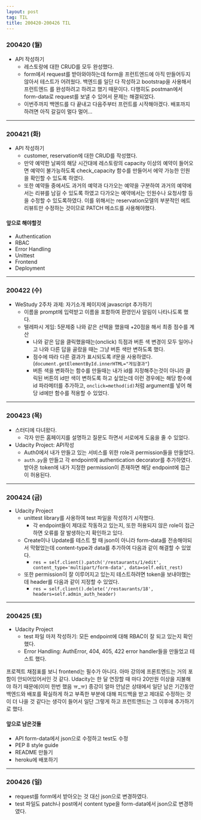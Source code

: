 ```yaml
---
layout: post
tag: TIL
title: 200420-200426 TIL
---
```


### 200420 (월)
- API 작성하기
  - 레스토랑에 대한 CRUD를 모두 완성했다.
  - form에서 request를 받아와야하는데 form을 프런트엔드에 아직 만들어두지 않아서 테스트가 어려웠다. 백엔드를 일단 다 작성하고 bootstrap을 사용해서 프런트엔드
  를 완성하려고 하려고 했기 때문이다. 다행히도 postman에서 form-data로 request를 보낼 수 있어서 문제는 해결되었다.
  - 이번주까지 백엔드를 다 끝내고 다음주부터 프런트를 시작해야겠다. 배포까지 하려면 아직 갈길이 멀다 멀어...
  
---
  
### 200421 (화)
- API 작성하기
  - customer, reservation에 대한 CRUD를 작성했다. 
  - 만약 예약한 날짜의 해당 시간대에 레스토랑의 capacity 이상의 예약이 들어오면 예약이 불가능하도록 check_capacity 함수를 만들어서 에약 가능한 인원을 확인할 수 있도록 하였다.
  - 또한 예약들 중에서도 과거의 예약과 다가오는 예약을 구분하여 과거의 예약에서는 리뷰를 남길 수 있도록 하였고 다가오는 예약에서는 인원수나 요청사항 등을 수정할 수 있도록하였다. 이를 위해서는 reservation모델의 부분적인 에트리뷰트만 수정하는 것이므로 PATCH 메소드를 사용해야했다.

#### 앞으로 해야할것
- Authentication
- RBAC
- Error Handling
- Unittest
- Frontend
- Deployment

---

### 200422 (수)
- WeStudy 2주차 과제: 자기소개 페이지에 javascript 추가하기
  - 이름을 prompt에 입력받고 이름을 포함하여 환영인사 알림이 나타나도록 했다.
  - 텔레파시 게임: 5문제중 나와 같은 선택을 했을때 +20점을 해서 최종 점수를 계산
     - 나와 같은 답을 클릭했을때는(onclick) 득점과 버튼 색 변경이 모두 일어나고 나와 다른 답을 골랐을 때는 그냥 버튼 색만 변하도록 했다.
     - 점수에 따라 다른 결과가 표시되도록 if문을 사용하였다.(`document.getElementById.innerHTML="게임결과"`)
     - 버튼 색을 변화하는 함수를 만들때는 내가 id를 지정해주는것이 아니라 클릭된 버튼의 id만 색이 변하도록 하고 싶었는데 이런 경우에는 해당 함수에 id 파라메터를 추가하고, `onclick=method(id)`처럼 argument를 넣어 해당 id에만 함수를 적용할 수 있었다.
     
---

### 200423 (목)
- 스터디에 다녀왔다.
  - 각자 만든 홈페이지를 설명하고 질문도 하면서 서로에게 도움을 줄 수 있었다.
- Udacity Project: API작성
  - Auth0에서 내가 만들고 있는 서비스를 위한 role과 permission들을 만들었다.
  - `auth.py`을 만들고 각 endpoint에 authentication decorator를 추가하였다. 받아온 token에 내가 지정한 permission이 존재하면 해당 endpoint에 접근이 허용된다.

---

### 200424 (금)
- Udacity Project
  - unittest library를 사용하여 test 파일을 작성하기 시작했다.
      - 각 endpoint들이 제대로 작동하고 있는지, 또한 허용되지 않은 role이 접근하면 오류를 잘 발생하는지 확인하고 있다.
  - Create이나 Update를 테스트 할 때 json이 아니라 form-data를 전송해야되서 막혔었는데 content-type과 data를 추가하여 다음과 같이 해결할 수 있었다.
      - `res = self.client().patch('/restaurants/1/edit', content_type='multipart/form-data', data=self.edit_rest)`
  - 또한 permission이 잘 이루어지고 있는지 테스트하려면 token을 보내야했는데 header를 다음과 같이 지정할 수 있었다.
      - `res = self.client().delete('/restaurants/18', headers=self.admin_auth_header)`
      
---

### 200425 (토)
- Udacity Project
  - test 파일 마저 작성하기: 모든 endpoint에 대해 RBAC이 잘 되고 있는지 확인했다.
  - Error Handling: AuthError, 404, 405, 422 error handler들을 만들었고 테스트 했다.
  
프로젝트 채점표를 보니 frontend는 필수가 아니다. 아마 강의에 프론트엔드는 거의 포함이 안되어있어서인 것 같다. Udacity는 한 달 연장할 때 마다 20만원 이상을 지불해야 하기 때문에(이미 한번 했음 ㅠ_ㅠ) 종강이 얼마 안남은 상태에서 일단 남은 기간동안 백엔드와 배포를 확실하게 하고 부족한 부분에 대해 피드백을 받고 제대로 수정하는 것이 더 나을 것 같다는 생각이 들어서 일단 그렇게 하고 프런트앤드는 그 이후에 추가하기로 했다.
#### 앞으로 남은것들
- API form-data에서 json으로 수정하고 test도 수정
- PEP 8 style guide
- README 만들기
- heroku에 배포하기

----

### 200426 (일)
- request를 form에서 받아오는 것 대신 json으로 변경하였다.
- test 파일도 patch나 post에서 content type을 form-data에서 json으로 변경하였다.
